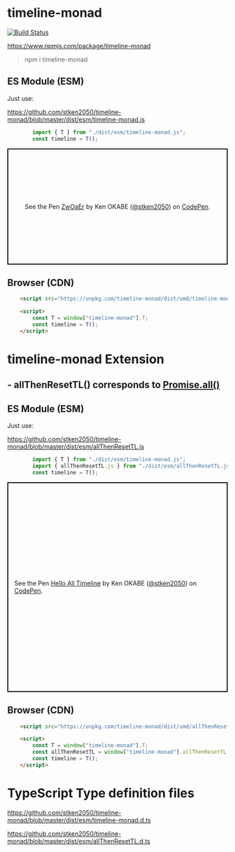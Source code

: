 # timeline-monad

[![Build Status](https://travis-ci.org/stken2050/timeline-monad.svg?branch=master)](https://travis-ci.org/stken2050/timeline-monad)


https://www.npmjs.com/package/timeline-monad

>npm i timeline-monad

## ES Module (ESM)

Just use:

https://github.com/stken2050/timeline-monad/blob/master/dist/esm/timeline-monad.js

```js 
        import { T } from "./dist/esm/timeline-monad.js";
        const timeline = T();
```

<p class="codepen" data-height="265" data-theme-id="0" data-default-tab="js,result" data-user="stken2050" data-slug-hash="ZwOaEr" style="height: 265px; box-sizing: border-box; display: flex; align-items: center; justify-content: center; border: 2px solid black; margin: 1em 0; padding: 1em;" data-pen-title="ZwOaEr">
  <span>See the Pen <a href="https://codepen.io/stken2050/pen/ZwOaEr/">
  ZwOaEr</a> by Ken OKABE (<a href="https://codepen.io/stken2050">@stken2050</a>)
  on <a href="https://codepen.io">CodePen</a>.</span>
</p>
<script async src="https://static.codepen.io/assets/embed/ei.js"></script>

## Browser (CDN)

```html
    <script src="https://unpkg.com/timeline-monad/dist/umd/timeline-monad.js"></script>

    <script>
        const T = window["timeline-monad"].T;
        const timeline = T();
    </script>
```

# timeline-monad Extension

## - **allThenResetTL()** corresponds to [Promise.all()](https://developer.mozilla.org/en-US/docs/Web/JavaScript/Reference/Global_Objects/Promise/all)

## ES Module (ESM)

Just use:

https://github.com/stken2050/timeline-monad/blob/master/dist/esm/allThenResetTL.js

```js 
        import { T } from "./dist/esm/timeline-monad.js";
        import { allThenResetTL.js } from "./dist/esm/allThenResetTL.js";
        const timeline = T();
```

<p class="codepen" data-height="479" data-theme-id="0" data-default-tab="js,result" data-user="stken2050" data-slug-hash="KJMZWE" style="height: 479px; box-sizing: border-box; display: flex; align-items: center; justify-content: center; border: 2px solid black; margin: 1em 0; padding: 1em;" data-pen-title="Hello All Timeline">
  <span>See the Pen <a href="https://codepen.io/stken2050/pen/KJMZWE/">
  Hello All Timeline</a> by Ken OKABE (<a href="https://codepen.io/stken2050">@stken2050</a>)
  on <a href="https://codepen.io">CodePen</a>.</span>
</p>
<script async src="https://static.codepen.io/assets/embed/ei.js"></script>


## Browser (CDN)

```html
    <script src="https://unpkg.com/timeline-monad/dist/umd/allThenResetTL.js"></script>

    <script>
        const T = window["timeline-monad"].T;
        const allThenResetTL = window["timeline-monad"].allThenResetTL;
        const timeline = T();
    </script>
```

# TypeScript Type definition files

https://github.com/stken2050/timeline-monad/blob/master/dist/esm/timeline-monad.d.ts

https://github.com/stken2050/timeline-monad/blob/master/dist/esm/allThenResetTL.d.ts